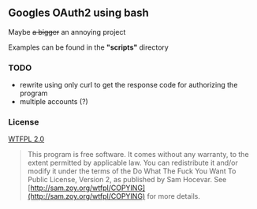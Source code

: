 ## Googles OAuth2 using bash ##

Maybe <del>a bigger</del> an annoying project

Examples can be found in the <b>"scripts"</b> directory

### TODO ###

* rewrite using only curl to get the response code for authorizing the program
* multiple accounts (?)

### License ###

[WTFPL 2.0](http://sam.zoy.org/wtfpl/)

> This program is free software. It comes without any warranty, to
> the extent permitted by applicable law. You can redistribute it
> and/or modify it under the terms of the Do What The Fuck You Want
> To Public License, Version 2, as published by Sam Hocevar. See
> [http://sam.zoy.org/wtfpl/COPYING](http://sam.zoy.org/wtfpl/COPYING) for more details.
